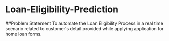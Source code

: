 # Loan-Eligibility-Prediction

##Problem Statement
To automate the Loan Eligibility Process in a real time scenario related to customer's detail provided while applying application for home loan forms.
